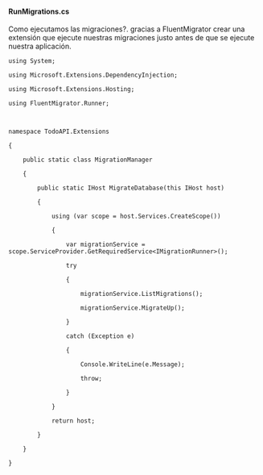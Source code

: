 #### RunMigrations.cs
Como ejecutamos las migraciones?. gracias a
FluentMigrator crear una extensión que ejecute nuestras migraciones justo antes de que se ejecute nuestra aplicación.

```
using System;

using Microsoft.Extensions.DependencyInjection;

using Microsoft.Extensions.Hosting;

using FluentMigrator.Runner;

  

namespace TodoAPI.Extensions

{

    public static class MigrationManager

    {

        public static IHost MigrateDatabase(this IHost host)

        {

            using (var scope = host.Services.CreateScope())

            {

                var migrationService = scope.ServiceProvider.GetRequiredService<IMigrationRunner>();

                try

                {

                    migrationService.ListMigrations();

                    migrationService.MigrateUp();

                }

                catch (Exception e)

                {

                    Console.WriteLine(e.Message);

                    throw;

                }

            }

            return host;

        }

    }

}
```